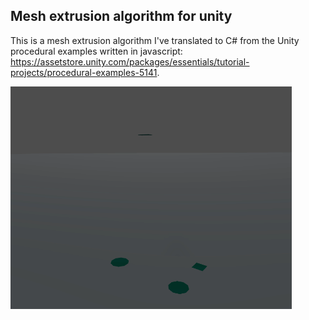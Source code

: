 ## Mesh extrusion algorithm for unity
This is a mesh extrusion algorithm I've translated to C# from the Unity procedural examples written in javascript: https://assetstore.unity.com/packages/essentials/tutorial-projects/procedural-examples-5141.

<img src="https://github.com/eman-insilico/Mesh-Extrusion--c-sharp-Unity/blob/master/4tonSbiLQP.gif" width="450">


